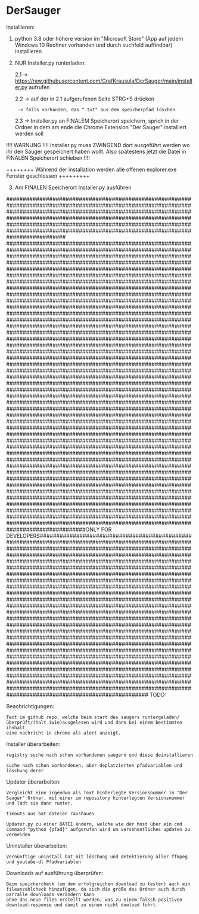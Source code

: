 # DerSauger

Installieren:

1. python 3.8 oder höhere version im "Microsoft Store" (App auf jedem Windows 10 Rechner vorhanden und durch suchfeld auffindbar) installieren

2. NUR Installer.py runterladen:

	2.1 -> https://raw.githubusercontent.com/GrafKrausula/DerSauger/main/installer.py aufrufen
	
	2.2 -> auf der in 2.1 aufgerufenen Seite STRG+S drücken

		-> falls vorhanden, das ".txt" aus dem speicherpfad löschen
	
	2.3 -> Installer.py an FINALEM Speicherort speichern, sprich in der Ordner in dem am ende die Chrome Extension "Der Sauger" installiert werden soll

!!!! WARNUNG !!!! Installer.py muss ZWINGEND dort ausgeführt werden wo ihr den Sauger gespeichert haben wollt. Also spätestens jetzt die Datei in FINALEN Speicherort schieben !!!!

++++++++ Während der installation werden alle offenen explorer.exe Fenster geschlossen +++++++++

3. Am FINALEN Speicherort Installer.py ausführen









##################################################################################################################################################################################################################################################################################################################################################################
################################################################################################################################################################################################################################################################################################################################################################################################################################################################################################################################################################################################################################################################################################################################################################################################################################################################################################################################################################################################################################################################################################################################################################################################################################################################################################################################################################################################################################################################################################################################################################################################################################################################################################################################################################################################################################################################################################################################################################################################################################################################################################################################################################################################################################################################################################################################################################################################################################################################################################################################################################################################################################################ONLY FOR DEVELOPERS#########################################################################################################################################################################################################################################################################################################################################################################################################################################################################################################################################################################################################################################################################################################################################################################################################################################################################################################################################################################################################################################################################################################################################################################################################################################################################################################################################################################################################################################################################################
TODO:

Beachrichtigungen:

	Text im github repo, welche beim start des saugers runtergeladen/überprüft/(halt iwie)ausgelesen wird und dann bei einem bestimmten ihnhalt
	eine nachricht in chrome als alert anzeigt.

Installer überarbeiten:

	registry suche nach schon vorhandenen saugern und diese deinstallieren
	
	suche nach schon vorhandenen, aber deplatzierten pfadvariablen und löschung derer


Updater überarbeiten:

	Vergleicht eine irgendwo als Text hinterlegte Versionsnummer im "Der Sauger" Ordner, mit einer im repository hinterlegten Versionsnummer und lädt sie dann runter.

	timouts aus bat dateien raushauen

	Updater.py zu einer DATEI ändern, welche wie der host über ein cmd command "python {pfad}" aufgerufen wird um versehentliches updaten zu vermeiden

Uninstaller überarbeiten:

	Vernünftige uninstall bat mit löschung und detektierung aller ffmpeg und youtube-dl Pfadvariablen



Downloads auf ausführung überprüfen: 

	Beim speichercheck (um den erfolgreichen download zu testen) auch ein fileanzahlcheck hinzufügen, da sich die größe des Ordner auch durch parralle downloads verändern kann
	ohne das neue files erstellt werden, was zu einem falsch positiven download-response und damit zu einem nicht dowload führt.



